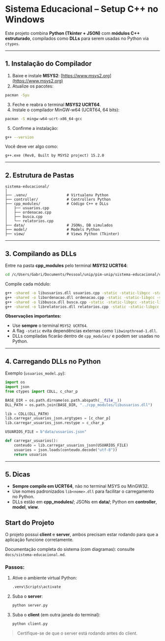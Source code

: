 # Sistema Educacional – Setup C++ no Windows

Este projeto combina **Python (Tkinter + JSON)** com **módulos C++ estruturado**, compilados como **DLLs** para serem usadas no Python via `ctypes`.

---

## 1. Instalação do Compilador

1. Baixe e instale **MSYS2**: [https://www.msys2.org](https://www.msys2.org)
2. Atualize os pacotes:

```bash
pacman -Syu
```

3. Feche e reabra o terminal **MSYS2 UCRT64**.
4. Instale o compilador MinGW-w64 (UCRT64, 64 bits):

```bash
pacman -S mingw-w64-ucrt-x86_64-gcc
```

5. Confirme a instalação:

```bash
g++ --version
```

Você deve ver algo como:

```
g++.exe (Rev8, Built by MSYS2 project) 15.2.0
```

---

## 2. Estrutura de Pastas

```
sistema-educacional/
│
├── .venv/                  # Virtualenv Python
├── controller/             # Controllers Python
├── cpp_modules/            # Código C++ e DLLs
│   ├── usuarios.cpp
│   ├── ordenacao.cpp
│   ├── busca.cpp
│   └── relatorios.cpp
├── data/                   # JSONs, DB simulados
├── model/                  # Models Python
├── view/                   # Views Python (Tkinter)
```

---

## 3. Compilando as DLLs

Entre na pasta **cpp\_modules** pelo terminal **MSYS2 UCRT64**:

```bash
cd /c/Users/Gabri/Documents/Pessoal/unip/pim-unip/sistema-educacional/cpp_modules
```

Compile cada módulo:

```bash
g++ -shared -o libusuarios.dll usuarios.cpp -static -static-libgcc -static-libstdc++
g++ -shared -o libordenacao.dll ordenacao.cpp -static -static-libgcc -static-libstdc++
g++ -shared -o libbusca.dll busca.cpp -static -static-libgcc -static-libstdc++
g++ -shared -o librelatorios.dll relatorios.cpp -static -static-libgcc -static-libstdc++
```

**Observações importantes:**

* Use **sempre** o terminal `MSYS2 UCRT64`.
* A flag `-static` evita dependências externas como `libwinpthread-1.dll`.
* DLLs compiladas ficarão dentro de `cpp_modules/` e podem ser usadas no Python.

---

## 4. Carregando DLLs no Python

Exemplo (`usuarios_model.py`):

```python
import os
import json
from ctypes import CDLL, c_char_p

BASE_DIR = os.path.dirname(os.path.abspath(__file__))
DLL_PATH = os.path.join(BASE_DIR, "../cpp_modules/libusuarios.dll")

lib = CDLL(DLL_PATH)
lib.carregar_usuarios_json.argtypes = [c_char_p]
lib.carregar_usuarios_json.restype = c_char_p

USUARIOS_FILE = b"data/usuarios.json"

def carregar_usuarios():
    conteudo = lib.carregar_usuarios_json(USUARIOS_FILE)
    usuarios = json.loads(conteudo.decode("utf-8"))
    return usuarios
```

---

## 5. Dicas

* **Sempre compile em UCRT64**, não no terminal MSYS ou MinGW32.
* Use nomes padronizados `lib<nome>.dll` para facilitar o carregamento no Python.
* DLLs estão em **cpp\_modules/**; JSONs em **data/**; Python em **controller**, **model**, **view**.


## Start do Projeto

O projeto possui **client** e **server**, ambos precisam estar rodando para que a aplicação funcione corretamente.

Documentação completa do sistema (com diagramas): consulte `docs/sistema-educacional.md`.

### Passos:

1. Ative o ambiente virtual Python:

   ```bash
   .venv\Scripts\activate
   ```
2. Suba o **server**:

   ```bash
   python server.py
   ```
3. Suba o **client** (em outra janela do terminal):

   ```bash
   python client.py
   ```

> Certifique-se de que o server está rodando antes do client.
